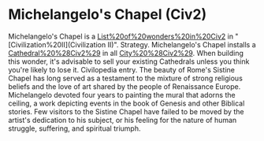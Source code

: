 # Michelangelo's Chapel (Civ2)

 Michelangelo's Chapel is a [List%20of%20wonders%20in%20Civ2](wonder) in "[Civilization%20II](Civilization II)".
Strategy.
Michelangelo's Chapel installs a [Cathedral%20%28Civ2%29](Cathedral) in all [City%20%28Civ2%29](cities). When building this wonder, it's advisable to sell your existing Cathedrals unless you think you're likely to lose it.
Civilopedia entry.
The beauty of Rome's Sistine Chapel has long served as a testament to the mixture of strong religious beliefs and the love of art shared by the people of Renaissance Europe. Michelangelo devoted four years to painting the mural that adorns the ceiling, a work depicting events in the book of Genesis and other Biblical stories. Few visitors to the Sistine Chapel have failed to be moved by the artist's dedication to his subject, or his feeling for the nature of human struggle, suffering, and spiritual triumph.
